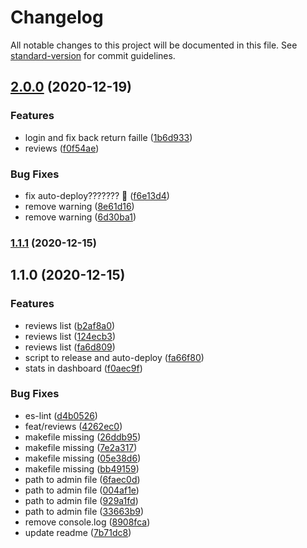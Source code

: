 # Changelog

All notable changes to this project will be documented in this file. See [standard-version](https://github.com/conventional-changelog/standard-version) for commit guidelines.

## [2.0.0](https://github.com/Ganatrade/admin/compare/v1.1.1...v2.0.0) (2020-12-19)


### Features

* login and fix back return faille ([1b6d933](https://github.com/Ganatrade/admin/commit/1b6d933a318201753d30ebc31a625c860c56f72c))
* reviews ([f0f54ae](https://github.com/Ganatrade/admin/commit/f0f54ae6d0414190807fea6957e39a63f9367bce))


### Bug Fixes

* fix auto-deploy??????? 🌝 ([f6e13d4](https://github.com/Ganatrade/admin/commit/f6e13d4c33361d324f75ed3b4df3d5c5aef1b4eb))
* remove warning ([8e61d16](https://github.com/Ganatrade/admin/commit/8e61d160cd744bd8b05ee05f5f8ec2409562fc39))
* remove warning ([6d30ba1](https://github.com/Ganatrade/admin/commit/6d30ba1bc874925c931c2f696f57bb6d8b98eea1))

### [1.1.1](https://github.com/Ganatrade/admin/compare/v1.1.0...v1.1.1) (2020-12-15)

## 1.1.0 (2020-12-15)


### Features

* reviews list ([b2af8a0](https://github.com/Ganatrade/admin/commit/b2af8a02f1f559bfc65b638aa0c5187c26bddd3e))
* reviews list ([124ecb3](https://github.com/Ganatrade/admin/commit/124ecb38c0ab06a6ad49b7e0da8792f57459c6ca))
* reviews list ([fa6d809](https://github.com/Ganatrade/admin/commit/fa6d809cfb01e63dda6d49a615c42a54183b33f8))
* script to release and auto-deploy ([fa66f80](https://github.com/Ganatrade/admin/commit/fa66f806aef9be57f05db46d7f415fa8ab27ba14))
* stats in dashboard ([f0aec9f](https://github.com/Ganatrade/admin/commit/f0aec9f9b5f3d71edf97435394459af43016c87a))


### Bug Fixes

* es-lint ([d4b0526](https://github.com/Ganatrade/admin/commit/d4b05267d52cdfbfa813090479e290e877759667))
* feat/reviews ([4262ec0](https://github.com/Ganatrade/admin/commit/4262ec0b558d2a0f51d45951d1976f34f2241b1d))
* makefile missing ([26ddb95](https://github.com/Ganatrade/admin/commit/26ddb95e93ad157e7589783f13c7c794d6df885e))
* makefile missing ([7e2a317](https://github.com/Ganatrade/admin/commit/7e2a317a325ba9f53ba799ba30cd23a10241a66a))
* makefile missing ([05e38d6](https://github.com/Ganatrade/admin/commit/05e38d6906564957ac363039a3cae7ee5c901335))
* makefile missing ([bb49159](https://github.com/Ganatrade/admin/commit/bb49159304f7ae6f160728f6913dd65e38be70e0))
* path to admin file ([6faec0d](https://github.com/Ganatrade/admin/commit/6faec0dd2c7be7711b8e20da9f5b88333f9ec5d6))
* path to admin file ([004af1e](https://github.com/Ganatrade/admin/commit/004af1e2b6c3b250c17c3cc41a9d8aac24847853))
* path to admin file ([929a1fd](https://github.com/Ganatrade/admin/commit/929a1fd0fdde801ef4458deb73dc5ed0ce214674))
* path to admin file ([33663b9](https://github.com/Ganatrade/admin/commit/33663b98da8858dbde8cf9d6dc2dbd14fe55a02f))
* remove console.log ([8908fca](https://github.com/Ganatrade/admin/commit/8908fca51581814905b0f8c1d8168e415c1426f1))
* update readme ([7b71dc8](https://github.com/Ganatrade/admin/commit/7b71dc80f2db73464da45208746f81119c783e3b))
